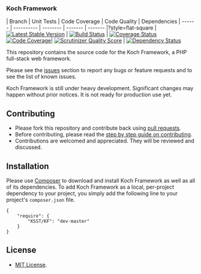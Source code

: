### Koch Framework

| Branch | Unit Tests | Code Coverage | Code Quality | Dependencies
| ------ | ---------- | -------- | ------- | ------- |?style=flat-square
| [![Latest Stable Version](http://img.shields.io/packagist/v/ksst/kf.svg?style=flat-square)](https://packagist.org/packages/ksst/kf) | [![Build Status](https://travis-ci.org/KSST/KF.svg)](https://travis-ci.org/KSST/KF) | [![Coverage Status](https://coveralls.io/repos/KSST/KF/badge.png?branch=master)](https://coveralls.io/r/KSST/KF?branch=master) [![Code Coverage](http://img.shields.io/scrutinizer/coverage/g/KSST/KF/master.svg?style=flat-square)](https://scrutinizer-ci.com/g/KSST/KF/)| [![Scrutinizer Quality Score](http://img.shields.io/scrutinizer/g/KSST/KF.svg?style=flat-square)](https://scrutinizer-ci.com/g/KSST/KF/) | [![Dependency Status](https://www.versioneye.com/php/ksst:kf/dev-master/badge.svg)](https://www.versioneye.com/php/ksst:kf/dev-master)

This repository contains the source code for the Koch Framework, a PHP full-stack web framework.

Please see the [issues](https://github.com/KSST/KF/issues) section to
report any bugs or feature requests and to see the list of known issues.

Koch Framework is still under heavy development. Significant changes may happen without prior notices.
It is not ready for production use yet.

## Contributing

* Please fork this repository and contribute back using [pull requests](https://github.com/KSST/KF/pulls).
* Before contributing, please read the [step by step guide on contributing](https://github.com/KSST/KF/blob/master/CONTRIBUTING.md).
* Contributions are welcomed and appreciated. They will be reviewed and discussed.

## Installation

Please use [Composer](http://getcomposer.org/) to download and install Koch Framework as well as all of its dependencies.
To add Koch Framework as a local, per-project dependency to your project,
you simply add the following line to your project's `composer.json` file.

    {
        "require": {
            "KSST/KF": "dev-master"
        }
    }

## License

* [MIT License](https://opensource.org/license/MIT).
